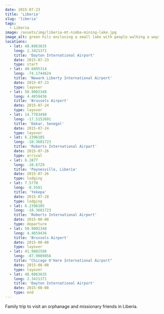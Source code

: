 ```yaml
---
date: 2015-07-23
title: 'Liberia'
slug: 'liberia'
tags:
  - Liberia
image: /assets/img/liberia-mt-nimba-mining-lake.jpg
image_alt: green hils enclosing a small lake with people walking a ways away
locations: 
  - lat: 48.8863635
    long: 2.3421371
    title: 'Dayton International Airport'
    date: 2015-07-23
    type: start
  - lat: 40.6895314
    long: -74.1744624
    title: 'Newark Liberty International Airport'
    date: 2015-07-23
    type: layover
  - lat: 50.9002348
    long: 4.4859436
    title: 'Brussels Airport'
    date: 2015-07-24
    type: layover
  - lat: 14.7783498
    long: -17.5152691
    title: 'Dakar, Senegal'
    date: 2015-07-24
    type: layover
  - lat: 6.2396105
    long: -10.3601723
    title: 'Roberts International Airport'
    date: 2015-07-26
    type: arrival
  - lat: 6.2877
    long: -10.6729
    title: 'Paynesville, Liberia'
    date: 2015-07-26
    type: lodging
  - lat: 7.5770
    long: -8.5581
    title: 'Yekepa'
    date: 2015-07-28
    type: lodging
  - lat: 6.2396105
    long: -10.3601723
    title: 'Roberts International Airport'
    date: 2015-08-08
    type: departure
  - lat: 50.9002348
    long: 4.4859436
    title: 'Brussels Airport'
    date: 2015-08-08
    type: layover
  - lat: 41.9802588
    long: -87.9089858
    title: "Chicago O'Hare International Airport"
    date: 2015-08-08
    type: layover
  - lat: 48.8863635
    long: 2.3421371
    title: 'Dayton International Airport'
    date: 2015-08-08
    type: end
---
```


Family trip to visit an orphanage and missionary friends in Liberia.

